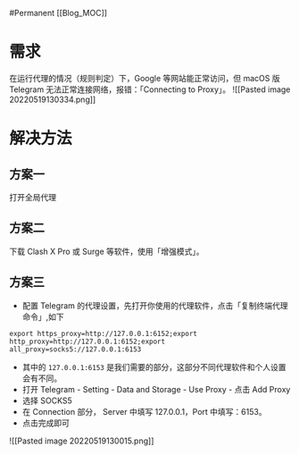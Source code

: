 #Permanent
[[Blog_MOC]] 

# 需求
在运行代理的情况（规则判定）下，Google 等网站能正常访问，但 macOS 版 Telegram 无法正常连接网络，报错：「Connecting to Proxy」。
![[Pasted image 20220519130334.png]]
# 解决方法
## 方案一
打开全局代理
## 方案二
下载 Clash X Pro 或 Surge 等软件，使用「增强模式」。
## 方案三
- 配置 Telegram 的代理设置，先打开你使用的代理软件，点击「复制终端代理命令」,如下
```
export https_proxy=http://127.0.0.1:6152;export http_proxy=http://127.0.0.1:6152;export all_proxy=socks5://127.0.0.1:6153
```

- 其中的 `127.0.0.1:6153` 是我们需要的部分，这部分不同代理软件和个人设置会有不同。
- 打开 Telegram - Setting - Data and Storage - Use Proxy - 点击 Add Proxy
- 选择 SOCKS5
- 在 Connection 部分， Server 中填写 127.0.0.1，Port 中填写：6153。
- 点击完成即可

![[Pasted image 20220519130015.png]]
